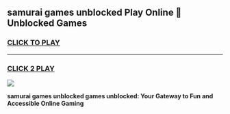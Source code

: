 
## samurai games unblocked Play Online 👋 Unblocked Games
<h3>
<a href="https://premium.freeplayer.one?title=samurai_games_unblocked&ref=19F">CLICK TO PLAY</a></h3>
<hr>

<h3>
<a href="https://premium.freeplayer.one?title=samurai_games_unblocked&ref=19F">CLICK 2 PLAY</a>
  
</h3>

<a href="https://premium.freeplayer.one?title=samurai_games_unblocked&ref=19F"><img src="https://clearcache.store/games.png"></a>


**samurai games unblocked games unblocked: Your Gateway to Fun and Accessible Online Gaming**
